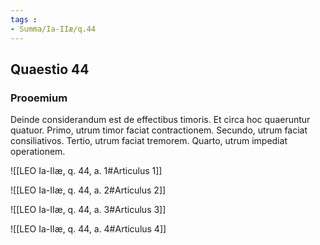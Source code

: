 ```yaml
---
tags : 
- Summa/Ia-IIæ/q.44
---
```


## Quaestio 44

### Prooemium

Deinde considerandum est de effectibus timoris. Et circa hoc quaeruntur quatuor. Primo, utrum timor faciat contractionem. Secundo, utrum faciat consiliativos. Tertio, utrum faciat tremorem. Quarto, utrum impediat operationem.

![[LEO Ia-IIæ, q. 44, a. 1#Articulus 1]]

![[LEO Ia-IIæ, q. 44, a. 2#Articulus 2]]

![[LEO Ia-IIæ, q. 44, a. 3#Articulus 3]]

![[LEO Ia-IIæ, q. 44, a. 4#Articulus 4]]

